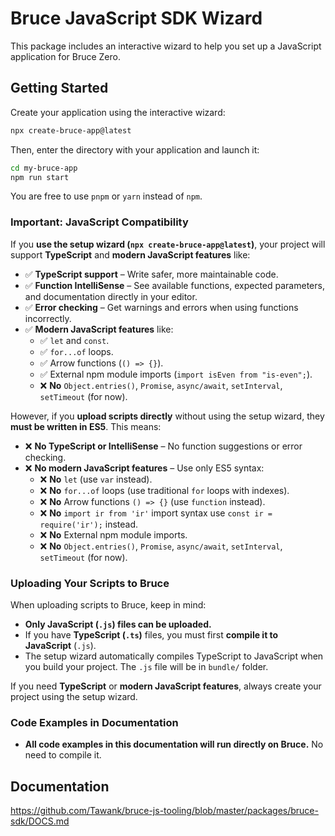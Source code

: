 # Bruce JavaScript SDK Wizard
This package includes an interactive wizard to help you set up a JavaScript application for Bruce Zero.

## Getting Started
Create your application using the interactive wizard:

```sh
npx create-bruce-app@latest
```

Then, enter the directory with your application and launch it:

```sh
cd my-bruce-app
npm run start
```

You are free to use `pnpm` or `yarn` instead of `npm`.

### Important: JavaScript Compatibility

If you **use the setup wizard (`npx create-bruce-app@latest`)**, your project will support **TypeScript** and **modern JavaScript features** like:
- ✅ **TypeScript support** – Write safer, more maintainable code.
- ✅ **Function IntelliSense** – See available functions, expected parameters, and documentation directly in your editor.
- ✅ **Error checking** – Get warnings and errors when using functions incorrectly.
- ✅ **Modern JavaScript features** like:
  - ✅ `let` and `const`.
  - ✅ `for...of` loops.
  - ✅ Arrow functions (`() => {}`).
  - ✅ External npm module imports (`import isEven from "is-even";`).
  - ❌ **No** `Object.entries()`, `Promise`, `async/await`, `setInterval`, `setTimeout` (for now).

However, if you **upload scripts directly** without using the setup wizard, they **must be written in ES5**. This means:

- ❌ **No TypeScript or IntelliSense** – No function suggestions or error checking.  
- ❌ **No modern JavaScript features** – Use only ES5 syntax: 
  - ❌ **No** `let` (use `var` instead).
  - ❌ **No** `for...of` loops (use traditional `for` loops with   indexes).
  - ❌ **No** Arrow functions `() => {}` (use `function` instead).
  - ❌ **No** `import ir from 'ir'` import syntax use `const ir = require('ir');` instead.
  - ❌ **No** External npm module imports.
  - ❌ **No** `Object.entries()`, `Promise`, `async/await`, `setInterval`, `setTimeout` (for now).

### Uploading Your Scripts to Bruce  

When uploading scripts to Bruce, keep in mind:  

- **Only JavaScript (`.js`) files can be uploaded.**
- If you have **TypeScript (`.ts`)** files, you must first **compile it to JavaScript** (`.js`).
- The setup wizard automatically compiles TypeScript to JavaScript when you build your project. The `.js` file will be in `bundle/` folder.

If you need **TypeScript** or **modern JavaScript features**, always create your project using the setup wizard.

### Code Examples in Documentation

- **All code examples in this documentation will run directly on Bruce.** No need to compile it.

## Documentation

https://github.com/Tawank/bruce-js-tooling/blob/master/packages/bruce-sdk/DOCS.md